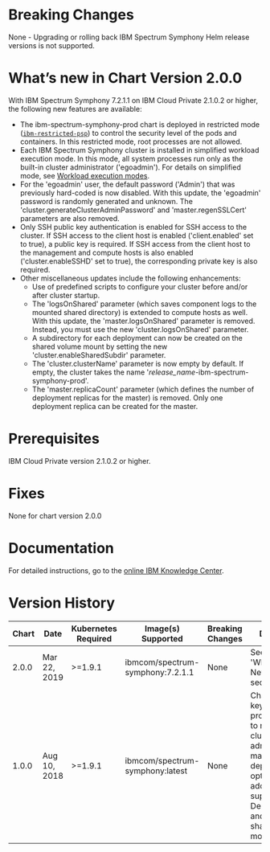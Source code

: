 # Breaking Changes
None - Upgrading or rolling back IBM Spectrum Symphony Helm release versions is not supported.

# What’s new in Chart Version 2.0.0

With IBM Spectrum Symphony 7.2.1.1 on IBM Cloud Private 2.1.0.2 or higher, the following new features are available:
* The ibm-spectrum-symphony-prod chart is deployed in restricted mode ([`ibm-restricted-psp`](https://ibm.biz/cpkspec-psp)) to control the security level of the pods and containers. In this restricted mode, root processes are not allowed.
* Each IBM Spectrum Symphony cluster is installed in simplified workload execution mode. In this mode, all system processes run only as the built-in cluster administrator ('egoadmin'). For details on simplified mode, see [Workload execution modes](https://www.ibm.com/support/knowledgecenter/SSZUMP_7.2.1/install_grid_sym/workload_execution_modes.html).
* For the 'egoadmin' user, the default password ('Admin') that was previously hard-coded is now disabled. With this update, the 'egoadmin' password is randomly generated and unknown. The 'cluster.generateClusterAdminPassword' and 'master.regenSSLCert' parameters are also removed. 
* Only SSH public key authentication is enabled for SSH access to the cluster. If SSH access to the client host is enabled ('client.enabled' set to true), a public key is required. If SSH access from the client host to the management and compute hosts is also enabled ('cluster.enableSSHD' set to true), the corresponding private key is also required. 
* Other miscellaneous updates include the following enhancements:
   * Use of predefined scripts to configure your cluster before and/or after cluster startup. 
   * The 'logsOnShared' parameter (which saves component logs to the mounted shared directory) is extended to compute hosts as well. With this update, the 'master.logsOnShared' parameter is removed. Instead, you must use the new 'cluster.logsOnShared' parameter.
   * A subdirectory for each deployment can now be created on the shared volume mount by setting the new 'cluster.enableSharedSubdir' parameter. 
   * The 'cluster.clusterName' parameter is now empty by default. If empty, the cluster takes the name '*release_name*-ibm-spectrum-symphony-prod'. 
   * The 'master.replicaCount' parameter (which defines the number of deployment replicas for the master) is removed. Only one deployment replica can be created for the master.

# Prerequisites
IBM Cloud Private version 2.1.0.2 or higher.

# Fixes
None for chart version 2.0.0

# Documentation
For detailed instructions, go to the [online IBM Knowledge Center](https://www.ibm.com/support/knowledgecenter/SSZUMP_7.2.1/install_grid_sym/symphony_icp.html).

# Version History

| Chart | Date | Kubernetes Required | Image(s) Supported | Breaking Changes | Details |
| ----- | ---- | ------------ | ------------------ | ---------------- | ------- | 
|2.0.0 | Mar 22, 2019 | >=1.9.1 | ibmcom/spectrum-symphony:7.2.1.1 | None | See 'What's New' section. |
|1.0.0 	| Aug 10, 2018 	| >=1.9.1 | ibmcom/spectrum-symphony:latest |	None | Changed key system processes to run as cluster admin, made client deployment optional,  added support for Derby DB and logs on shared mount.|

